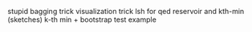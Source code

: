 stupid bagging trick
visualization trick
lsh for qed
reservoir and kth-min (sketches)
k-th min + bootstrap test example
